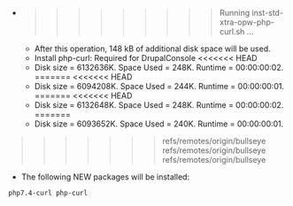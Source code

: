 * >>>>>>>>> Running inst-std-xtra-opw-php-curl.sh ...
  * After this operation, 148 kB of additional disk space will be used.
  * Install php-curl: Required for DrupalConsole
<<<<<<< HEAD
  * Disk size = 6132636K. Space Used = 248K. Runtime = 00:00:00:02.
=======
<<<<<<< HEAD
  * Disk size = 6094208K. Space Used = 244K. Runtime = 00:00:00:01.
=======
<<<<<<< HEAD
  * Disk size = 6132648K. Space Used = 248K. Runtime = 00:00:00:02.
=======
  * Disk size = 6093652K. Space Used = 240K. Runtime = 00:00:00:01.
>>>>>>> refs/remotes/origin/bullseye
>>>>>>> refs/remotes/origin/bullseye
>>>>>>> refs/remotes/origin/bullseye
  * The following NEW packages will be installed:
  ```bash
php7.4-curl php-curl
  ```
